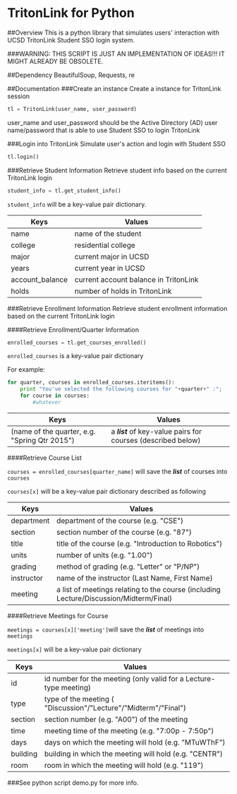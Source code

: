 # TritonLink for Python

##Overview
This is a python library that simulates users' interaction with UCSD TritonLink Student SSO login system.

###WARNING: THIS SCRIPT IS JUST AN IMPLEMENTATION OF IDEAS!!! IT MIGHT ALREADY BE OBSOLETE.

##Dependency
BeautifulSoup, Requests, re

##Documentation
###Create an instance
Create a instance for TritonLink session

```python
tl = TritonLink(user_name, user_password)
```
user_name and user_password should be the Active Directory (AD) user name/password that is able to use Student SSO to login TritonLink

###Login into TritonLink
Simulate user's action and login with Student SSO

```python
tl.login()
```

###Retrieve Student Information
Retrieve student info based on the current TritonLink login

```python
student_info = tl.get_student_info()
```

`student_info` will be a key-value pair dictionary.

Keys         | Values
------------ | -------------
name | name of the student
college | residential college
major | current major in UCSD
years | current year in UCSD
account_balance | current account balance in TritonLink
holds | number of holds in TritonLink 


###Retrieve Enrollment Information
Retrieve student enrollment information based on the current TritonLink login

####Retrieve Enrollment/Quarter Information

```python
enrolled_courses = tl.get_courses_enrolled()
```

`enrolled_courses` is a key-value pair dictionary

For example:

```python
for quarter, courses in enrolled_courses.iteritems():
	print "You've selected the following courses for "+quarter+" :";
	for course in courses:
		#whatever
```

Keys         | Values
------------ | -------------
(name of the quarter, e.g. "Spring Qtr 2015") | a ***list*** of key-value pairs for courses (described below) 

####Retrieve Course List

`courses = enrolled_courses[quarter_name]` will save the ***list*** of courses into `courses`

`courses[x]` will be a key-value pair dictionary described as following

Keys         | Values
------------ | -------------
department | department of the course (e.g. "CSE")
section | section number of the course (e.g. "87")
title | title of the course (e.g. "Introduction to Robotics")
units | number of units (e.g. "1.00")
grading | method of grading (e.g. "Letter" or "P/NP")
instructor | name of the instructor (Last Name, First Name)
meeting | a list of meetings relating to the course (including Lecture/Discussion/Midterm/Final)

####Retrieve Meetings for Course

`meetings = courses[x]['meeting']`will save the ***list*** of meetings into `meetings`

`meetings[x]` will be a key-value pair dictionary

Keys         | Values
------------ | -------------
id | id number for the meeting (only valid for a Lecture-type meeting)
type | type of the meeting ( "Discussion"/"Lecture"/"Midterm"/"Final")
section | section number (e.g. "A00") of the meeting
time | meeting time of the meeting (e.g. "7:00p - 7:50p")
days | days on which the meeting will hold (e.g. "MTuWThF")
building | building in which the meeting will hold (e.g. "CENTR")
room | room in which the meeting will hold (e.g. "119")


###See python script demo.py for more info.


